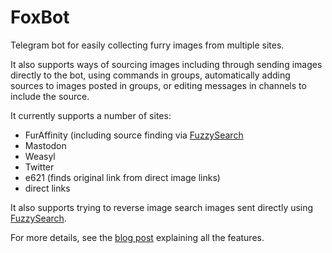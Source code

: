 # FoxBot

Telegram bot for easily collecting furry images from multiple sites.

It also supports ways of sourcing images including through sending images
directly to the bot, using commands in groups, automatically adding sources to
images posted in groups, or editing messages in channels to include the source.

It currently supports a number of sites:

* FurAffinity (including source finding via [FuzzySearch]
* Mastodon
* Weasyl
* Twitter
* e621 (finds original link from direct image links)
* direct links

It also supports trying to reverse image search images sent directly using
[FuzzySearch].

For more details, see the [blog post](https://syfaro.net/blog/foxbot/)
explaining all the features.

[fuzzysearch]: https://fuzzysearch.net
